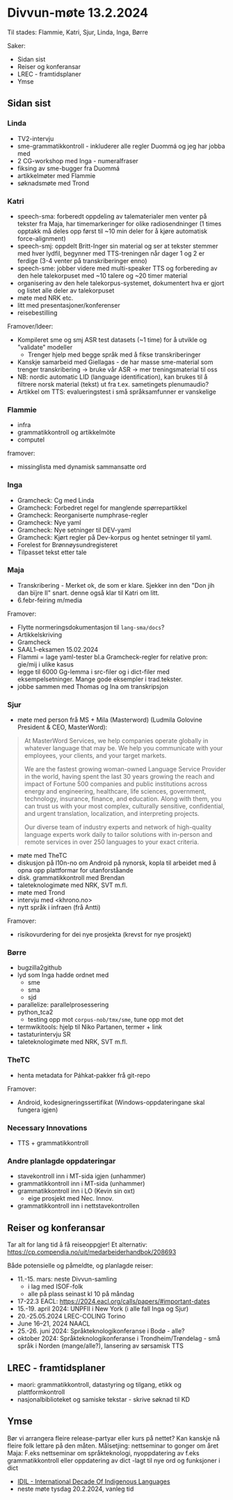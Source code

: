 # Divvun-møte 13.2.2024

Til stades: Flammie, Katri, Sjur, Linda, Inga, Børre

Saker:

- Sidan sist
- Reiser og konferansar
- LREC - framtidsplaner
- Ymse

## Sidan sist

### Linda

- TV2-intervju
- sme-grammatikkontroll - inkluderer alle regler Duommá og jeg har jobba med
- 2 CG-workshop med Inga - numeralfraser
- fiksing av sme-bugger fra Duommá
- artikkelmøter med Flammie
- søknadsmøte med Trond

### Katri

- speech-sma: forberedt oppdeling av talematerialer men venter på tekster fra Maja, har timemarkeringer for olike radiosendninger (1 times opptakk må deles opp først til ~10 min deler for å kjøre automatisk force-alignment)
- speech-smj: oppdelt Britt-Inger sin material og ser at tekster stemmer med hver lydfil, begynner med TTS-treningen når dager 1 og 2 er ferdige (3-4 venter på transkriberinger enno)
- speech-sme: jobber videre med multi-speaker TTS og forbereding av den hele talekorpuset med ~10 talere og ~20 timer material
- organisering av den hele talekorpus-systemet, dokumentert hva er gjort og listet alle deler av talekorpuset
- møte med NRK etc.
- litt med presentasjoner/konferenser
- reisebestilling

Framover/Ideer:

- Kompileret sme og smj ASR test datasets (~1 time) for å utvikle og "validate" modeller
  - Trenger hjelp med begge språk med å fikse transkriberinger
- Kanskje samarbeid med Giellagas - de har masse sme-material som trenger transkribering -> bruke vår ASR -> mer treningsmaterial til oss
- NB: nordic automatic LID (language identification), kan brukes til å filtrere norsk material (tekst) ut fra t.ex. sametingets plenumaudio?
- Artikkel om TTS: evalueringstest i små språksamfunner er vanskelige

### Flammie

- infra
- grammatikkontroll og artikkelmöte
- computel

framover:

- missinglista med dynamisk sammansatte ord

### Inga

- Gramcheck: Cg med Linda
- Gramcheck: Forbedret regel for manglende spørrepartikkel
- Gramcheck: Reorganiserte numphrase-regler
- Gramcheck: Nye yaml
- Gramcheck: Nye setninger til DEV-yaml
- Gramcheck: Kjørt regler på Dev-korpus og hentet setninger til yaml.
- Forelest for Brønnøysundregisteret
- Tilpasset tekst etter tale

### Maja

- Transkribering - Merket ok, de som er klare. Sjekker inn den "Don jih dan bïjre II" snart. denne også klar til Katri om litt.
- 6.febr-feiring m/media

Framover:

- Flytte normeringsdokumentasjon til `lang-sma/docs`?
- Artikkelskriving
- Gramcheck
- SAAL1-eksamen 15.02.2024
- Flammi = lage yaml-tester bl.a Gramcheck-regler for relative pron: gie/mij i ulike kasus
- legge til 6000 Gg-lemma i src-filer og i dict-filer med eksempelsetninger. Mange gode eksempler i trad.tekster.
- jobbe sammen med Thomas og Ina om transkripsjon

### Sjur

- møte med person frå MS + Mila (Masterword) (Ludmila Golovine President & CEO, MasterWord):

> At MasterWord Services, we help companies operate globally in whatever language that may be. We help you communicate with your employees, your clients, and your target markets.
>
> We are the fastest growing woman-owned Language Service Provider in the world, having spent the last 30 years growing the reach and impact of Fortune 500 companies and public institutions across energy and engineering, healthcare, life sciences, government, technology, insurance, finance, and education. Along with them, you can trust us with your most complex, culturally sensitive, confidential, and urgent translation, localization, and interpreting projects.
>
> Our diverse team of industry experts and network of high-quality language experts work daily to tailor solutions with in-person and remote services in over 250 languages to your exact criteria.

- møte med TheTC
- diskusjon på l10n-no om Android på nynorsk, kopla til arbeidet med å opna opp plattformar for utanforståande
- disk. grammatikkontroll med Brendan
- taleteknologimøte med NRK, SVT m.fl.
- møte med Trond
- intervju med <khrono.no>
- nytt språk i infraen (frå Antti)

Framover:

- risikovurdering for dei nye prosjekta (krevst for nye prosjekt)

### Børre

- bugzilla2github
- lyd som Inga hadde ordnet med
  - sme
  - sma
  - sjd
- parallelize: parallelprosessering
- python_tca2
  - testing opp mot `corpus-nob/tmx/sme`, tune opp mot det
- termwikitools: hjelp til Niko Partanen, termer + link
- tastaturintervju SR
- taleteknologimøte med NRK, SVT m.fl.

### TheTC

- henta metadata for Páhkat-pakker frå git-repo

Framover:

- Android, kodesigneringssertifikat (Windows-oppdateringane skal fungera igjen)

### Necessary Innovations

- TTS + grammatikkontroll

### Andre planlagde oppdateringar

- stavekontroll inn i MT-sida igjen (unhammer)
- grammatikkontroll inn i MT-sida (unhammer)
- grammatikkontroll inn i LO (Kevin sin oxt)
  - eige prosjekt med Nec. Innov.
- grammatikkontroll inn i nettstavekontrollen

## Reiser og konferansar

Tar alt for lang tid å få reiseoppgjer!
Et alternativ: <https://cp.compendia.no/uit/medarbeiderhandbok/208693>

Både potensielle og påmeldte, og planlagde reiser:

- 11.-15. mars: neste Divvun-samling
  - i lag med ISOF-folk
  - alle på plass seinast kl 10 på måndag
- 17-22.3 EACL: <https://2024.eacl.org/calls/papers/#important-dates>
- 15.-19. april 2024: UNPFII i New York (i alle fall Inga og Sjur)
- 20.-25.05.2024 LREC-COLING Torino
- June 16–21, 2024 NAACL
- 25.-26. juni 2024: Språkteknologikonferanse i Bodø - alle?
- oktober 2024: Språkteknologikonferanse i Trondheim/Trøndelag - små språk i Norden (mange/alle?), lansering av sørsamisk TTS

## LREC - framtidsplaner

- maori: grammatikkontroll, datastyring og tilgang, etikk og plattformkontroll
- nasjonalbiblioteket og samiske tekstar - skrive søknad til KD

## Ymse

Bør vi arrangera fleire release-partyar eller kurs på nettet? Kan kanskje nå fleire folk lettare på den måten. Målsetjing: nettseminar to gonger om året
Maja: F.eks nettseminar om språkteknologi, nyoppdatering av f.eks grammatikkontroll eller oppdatering av dict -lagt til nye ord og funksjoner i dict

- [IDIL - International Decade Of Indigenous Languages](https://fpcc.ca/stories/the-decade-of-indigenous-languages/)
- neste møte tysdag 20.2.2024, vanleg tid
